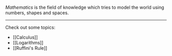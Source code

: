 
*Mathematics* is the field of knowledge which tries to model the world using numbers, shapes and spaces.
___
Check out some topics:

- [[Calculus]]
- [[Logarithms]]
- [[Ruffini's Rule]]